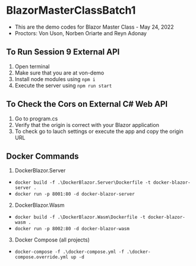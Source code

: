 # BlazorMasterClassBatch1

- This are the demo codes for Blazor Master Class - May 24, 2022
- Proctors: Von Uson, Norben Oriarte and Reyn Adonay

## To Run Session 9 External API
1. Open terminal 
2. Make sure that you are at von-demo
3. Install node modules using `npm i`
4. Execute the server using `npm run start`

## To Check the Cors on External C# Web API
1. Go to program.cs
2. Verify that the origin is correct with your Blazor application
3. To check go to lauch settings or execute the app and copy the origin URL

## Docker Commands
1. DockerBlazor.Server
- `docker build -f .\DockerBlazor.Server\Dockerfile -t docker-blazor-server .`
- `docker run -p 8001:80 -d docker-blazor-server`
2. DockerBlazor.Wasm
- `docker build -f .\DockerBlazor.Wasm\Dockerfile -t docker-blazor-wasm .`
- `docker run -p 8002:80 -d docker-blazor-wasm`
3. Docker Compose (all projects)
- `docker-compose -f .\docker-compose.yml -f .\docker-compose.override.yml up -d`
